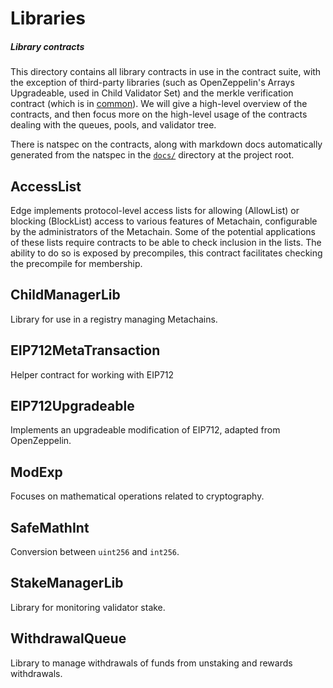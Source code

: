 # Libraries
##### Library contracts

This directory contains all library contracts in use in the contract suite, with the exception of third-party libraries (such as OpenZeppelin's Arrays Upgradeable, used in Child Validator Set) and the merkle verification contract (which is in [common](../common/)). We will give a high-level overview of the contracts, and then focus more on the high-level usage of the contracts dealing with the queues, pools, and validator tree.

There is natspec on the contracts, along with markdown docs automatically generated from the natspec in the [`docs/`](../../docs/) directory at the project root.

## AccessList

Edge implements protocol-level access lists for allowing (AllowList) or blocking (BlockList) access to various features of Metachain, configurable by the administrators of the Metachain. Some of the potential applications of these lists require contracts to be able to check inclusion in the lists. The ability to do so is exposed by precompiles, this contract facilitates checking the precompile for membership.

## ChildManagerLib

Library for use in a registry managing Metachains.

## EIP712MetaTransaction

Helper contract for working with EIP712

## EIP712Upgradeable

Implements an upgradeable modification of EIP712, adapted from OpenZeppelin.
## ModExp

Focuses on mathematical operations related to cryptography.

## SafeMathInt

Conversion between `uint256` and `int256`.

## StakeManagerLib

Library for monitoring validator stake.

## WithdrawalQueue

Library to manage withdrawals of funds from unstaking and rewards withdrawals.
